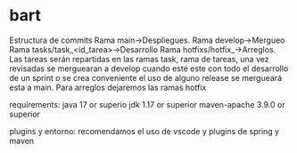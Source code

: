 # bart
Estructura de commits
Rama main->Despliegues.
Rama develop->Mergueo
Rama tasks/task_<id_tarea>->Desarrollo
Rama hotfixs/hotfix_<id>->Arreglos.
Las tareas serán repartidas en las ramas task, rama de tareas, una vez revisadas se merguearan a develop cuando esté este con todo el desarrollo de un sprint o se crea conveniente el uso de alguno release se mergueará esta a main. 
Para arreglos dejaremos las ramas hotfix

requirements:
java 17 or superio 
  jdk 1.17 or superior
maven-apache 3.9.0 or superior

plugins y entorno:
 recomendamos el uso de vscode y plugins de spring y maven
